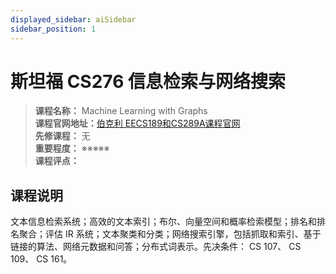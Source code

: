```yaml
---
displayed_sidebar: aiSidebar
sidebar_position: 1
---
```


# 斯坦福 CS276 信息检索与网络搜索





>**课程名称：**  Machine Learning with Graphs      
**课程官网地址：**[伯克利 EECS189和CS289A课程官网](https://www.eecs189.org/)  
**先修课程：** 无  
**重要程度：** ※※※※※  
**课程评点：** 


## 课程说明
文本信息检索系统；高效的文本索引；布尔、向量空间和概率检索模型；排名和排名聚合；评估 IR 系统；文本聚类和分类；网络搜索引擎，包括抓取和索引、基于链接的算法、网络元数据和问答；分布式词表示。先决条件： CS 107、 CS 109、 CS 161。

<Comment></Comment>
